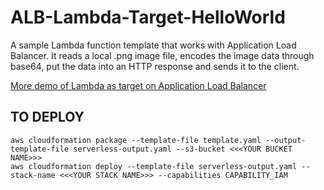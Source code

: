 # ALB-Lambda-Target-HelloWorld
 
A sample Lambda function template that works with Application Load Balancer. It reads a local .png image file, encodes the image data through base64, put the data into an HTTP response and sends it to the client. 

[More demo of Lambda as target on Application Load Balancer](https://exampleloadbalancer.com/lambda_demo.html)
## TO DEPLOY
```
aws cloudformation package --template-file template.yaml --output-template-file serverless-output.yaml --s3-bucket <<<YOUR BUCKET NAME>>>
aws cloudformation deploy --template-file serverless-output.yaml --stack-name <<<YOUR STACK NAME>>> --capabilities CAPABILITY_IAM

